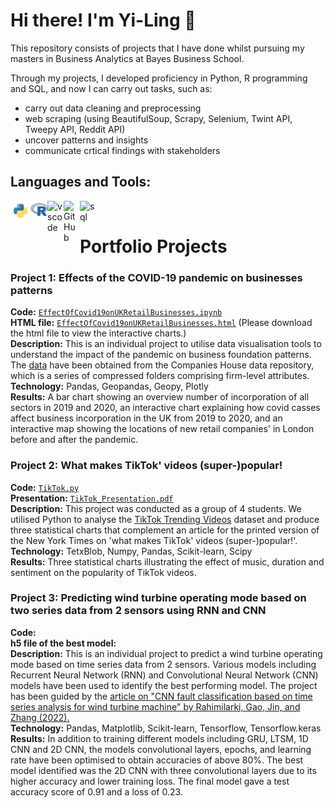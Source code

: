 # Hi there! I'm Yi-Ling 👋
This repository consists of projects that I have done whilst pursuing my masters in Business Analytics at Bayes Business School. 

Through my projects, I developed proficiency in Python, R programming and SQL, and now I can carry out tasks, such as:
- carry out data cleaning and preprocessing 
- web scraping (using BeautifulSoup, Scrapy, Selenium, Twint API, Tweepy API, Reddit API)
- uncover patterns and insights
- communicate crtical findings with stakeholders 


## Languages and Tools: 
<img align="left" alt="Python" width="32px" src="https://raw.githubusercontent.com/github/explore/80688e429a7d4ef2fca1e82350fe8e3517d3494d/topics/python/python.png" />
<img align="left" alt="R" width="27px" src="https://raw.githubusercontent.com/github/explore/80688e429a7d4ef2fca1e82350fe8e3517d3494d/topics/r/r.png" />
<img align="left" alt="vscode" width="26px" src="https://upload.wikimedia.org/wikipedia/commons/thumb/9/9a/Visual_Studio_Code_1.35_icon.svg/2048px-Visual_Studio_Code_1.35_icon.svg.png" />
<img align="left" alt="GitHub" width="26px" src="https://avatars.githubusercontent.com/u/9919?s=200&v=4" />
<img align="left" alt="sql" width="26px" src="https://www.postgresql.org/media/img/about/press/elephant.png" />

<br />

# Portfolio Projects
### Project 1: Effects of the COVID-19 pandemic on businesses patterns
**Code:**  [`EffectOfCovid19onUKRetailBusinesses.ipynb`](https://github.com/ngyiling/Data-Science-Portfolio/blob/main/EffectOfCovid19onUKRetailBusinesses.ipynb) <br />
**HTML file:** [`EffectOfCovid19onUKRetailBusinesses.html`](https://github.com/ngyiling/Data-Science-Portfolio/blob/main/EffectOfCovid19onUKRetailBusinesses.html) (Please download the html file to view the interactive charts.) <br />
**Description:** This is an individual project to utilise data visualisation tools to understand the impact of the pandemic on business foundation patterns. The [data](http://download.companieshouse.gov.uk/en_output.html) have been obtained from the Companies House data repository, which is a series of compressed folders comprising firm-level attributes.  <br />
**Technology:** Pandas, Geopandas, Geopy, Plotly <br />
**Results:** A bar chart showing an overview number of incorporation of all sectors in 2019 and 2020, an interactive chart explaining how covid casses affect business incorporation in the UK from 2019 to 2020, and an interactive map showing the locations of new retail companies' in London before and after the pandemic. <br />

### Project 2: What makes TikTok' videos (super-)popular!
**Code:** [`TikTok.py`](https://github.com/ngyiling/Data-Science-Portfolio/blob/main/TikTok.py) <br />
**Presentation:** [`TikTok_Presentation.pdf`](https://github.com/ngyiling/Data-Science-Portfolio/blob/main/TikTok_Presentation.pdf) <br />
**Description:** This project was conducted as a group of 4 students. We utilised Python to analyse the [TikTok Trending Videos](https://user-images.githubusercontent.com/72058781/172881986-adfa0eab-28e0-447e-97e3-eed1fb4a5448.png) dataset and produce three statistical charts that complement an article for the printed version of the New York Times on 'what makes TikTok' videos (super-)popular!'. <br />
**Technology:** TetxBlob, Numpy, Pandas, Scikit-learn, Scipy <br />
**Results:** Three statistical charts illustrating the effect of music, duration and sentiment on the popularity of TikTok videos.<br />

 ### Project 3: Predicting wind turbine operating mode based on two series data from 2 sensors using RNN and CNN
 **Code:** <br />
 **h5 file of the best model:** <br />
 **Description:** This is an individual project to predict a wind turbine operating mode based on time series data from 2 sensors. Various models including Recurrent Neural Network (RNN) and Convolutional Neural Network (CNN) models have been used to identify the best performing model. The project has been guided by the [article on "CNN fault classification based on time series analysis for wind turbine machine" by Rahimilarki, Gao, Jin, and Zhang (2022).](https://www.sciencedirect.com/science/article/abs/pii/S0960148121017778) <br />
 **Technology:** Pandas, Matplotlib, Scikit-learn, Tensorflow, Tensorflow.keras <br />
 **Results:** In addition to training different models including GRU, LTSM, 1D CNN and 2D CNN, the models convolutional layers, epochs, and learning rate have been optimised to obtain accuracies of above 80%. The best model identified was the 2D CNN with three convolutional layers due to its higher accuracy and lower training loss. The final model gave a test accuracy score of 0.91 and a loss of 0.23. 
